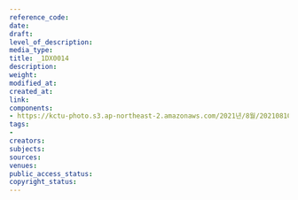 ```yaml
---
reference_code: 
date: 
draft: 
level_of_description: 
media_type: 
title: _1DX0014
description: 
weight: 
modified_at: 
created_at: 
link: 
components:
- https://kctu-photo.s3.ap-northeast-2.amazonaws.com/2021년/8월/20210810_2021년+22기+민주노총+중앙통일선봉대+발대식/_1DX0014.jpg
tags:
- 
creators: 
subjects: 
sources: 
venues: 
public_access_status: 
copyright_status: 
---
```

